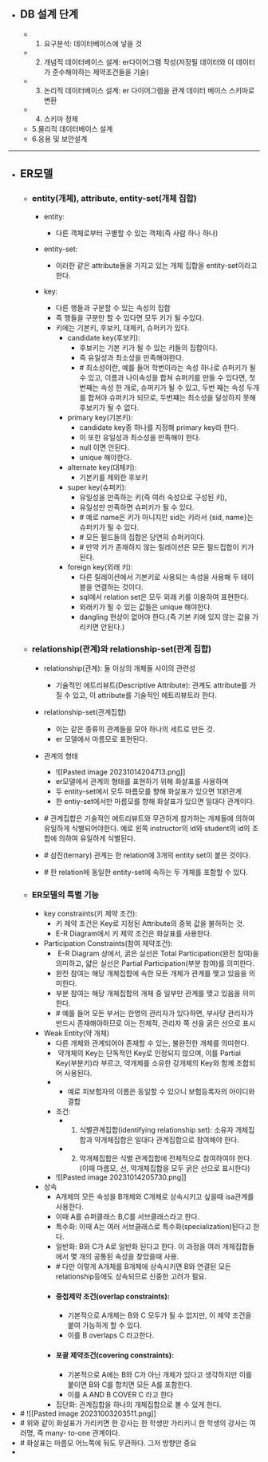 * ## DB 설계 단계
	* 1. 요구분석: 데이터베이스에 넣을 것
	* 2. 개념적 데이터베이스 설계: er다이어그램 작성(저장될 데이터와 이 데이터가 준수해야하는 제약조건들을 기술)
	* 3. 논리적 데이터베이스 설계: er 다이어그램을 관계 데이터 베이스 스키마로 변환
	* 4. 스키마 정제
	* 5.물리적 데이터베이스 설계
	* 6.응용 및 보안설계
---

* ## ER모델
	* ### entity(개체), attribute, entity-set(개체 집합)
		* entity: 
			* 다른 객체로부터 구별할 수 있는 객체(즉 사람 하나 하나)
			
		* entity-set: 
			* 이러한 같은 attribute들을 가지고 있는 개체 집합을 entity-set이라고 한다.
			
		* key: 
			* 다른 행들과 구분할 수 있는 속성의 집합
			* 즉 행들을 구분만 할 수 있다면 모두 키가 될 수있다.
			* 키에는 기본키, 후보키, 대체키, 슈퍼키가 있다.
				* candidate key(후보키): 
					* 후보키는 기본 키가 될 수 있는 키들의 집합이다.
					* 즉 유일성과 최소성을 만족해야한다.
					* \# 최소성이란, 예를 들어 학번이라는 속성 하나로 슈퍼키가 될 수 있고, 이름과 나이속성을 합쳐 슈퍼키를 만들 수 있다면, 첫번째는 속성 한 개로, 슈퍼키가 될 수 있고, 두번 째는 속성 두개를 합쳐야 슈퍼키가 되므로, 두번쨰는 최소성을 달성하지 못해 후보키가 될 수 없다.
				* primary key(기본키): 
					* candidate key중 하나를 지정해 primary key라 한다.
					* 이 또한 유일성과 최소성을 만족해야 한다.
					* null 이면 안된다.
					* unique 해야한다.
				* alternate key(대체키):
					* 기본키를 제외한 후보키
				* super key(슈퍼키): 
					* 유일성을 만족하는 키(즉 여러 속성으로 구성된 키),  
					* 유일성만 만족하면 슈퍼키가 될 수 있다. 
					* \# 예로 name은 키가 아니지만 sid는 키라서 {sid, name}는 슈퍼키가 될 수 있다.
					* \# 모든 필드들의 집합은 당연히 슈퍼키이다.
					* \# 만약 키가 존재하지 않는 릴레이션은 모든 필드집합이 키가 된다.
				* foreign key(외래 키): 
					* 다른 릴레이션에서 기본키로 사용되는 속성을 사용해 두 테이블을 연결하는 것이다.
					* sql에서  relation set은 모두 외래 키를 이용하여 표현한다.
					* 외래키가 될 수 있는 값들은 unique 해야한다.
					* dangling 현상이 없어야 한다.(즉 기본 키에 있지 않는 값을 가리키면 안된다.)


	* ### relationship(관계)와 relationship-set(관계 집합)
		* relationship(관계): 둘 이상의 개체들 사이의 관련성
			* 기술적인 에트리뷰트(Descriptive Attribute): 관계도 attribute를 가질 수 있고, 이 attribute를 기술적인 에트리뷰트라 한다.
		* relationship-set(관계집합)
			* 이는 같은 종류의 관계들을 모아 하나의 세트로 만든 것.
			* er 모델에서 마름모로 표현된다.
		* 관계의 형태
			* ![[Pasted image 20231014204713.png]]
			* er모델에서 관계의 형태를 표현하기 위해 화살표를 사용하며
			* 두 entity-set에서 모두 마름모를 향해 화살표가 있으면 1대1관계
			* 한 entiy-set에서만 마름모를 향해 화살표가 있으면 일대다 관계이다.
		
		* \# 관계집합은 기술적인 에트리뷰트와 무관하게 참가하는 개체들에 의하여 유일하게 식별되어야한다. 예로 왼쪽 instructor의 id와 student의 id의 조합에 의하여 유일하게 식별된다.
		* \# 삼진(ternary) 관계는 한 relation에 3개의 entity set이 붙은 것이다.
		* \# 한 relation에 동일한 entity-set에 속하는 두 개체를 포함할 수 있다.
	* ### ER모델의 특별 기능
		* key constraints(키 제약 조건): 
			* 키 제약 조건은 Key로 지정된 Attribute의 중복 값을 불허하는 것.
			* E-R Diagram에서 키 제약 조건은 화살표를 사용한다.
		* Participation Constraints(참여 제약조건):
			*  E-R Diagram 상에서, 굵은 실선은 Total Participation(완전 참여)을 의미하고, 얇은 실선은 Partial Participation(부분 참여)를 의미한다.
			* 완전 참여는 해당 개체집합에 속한 모든 개체가 관계를 맺고 있음을 의미한다.  
			- 부분 참여는 해당 개체집합의 개체 중 일부만 관계를 맺고 있음을 의미한다.
			* \# 예를 들어 모든 부서는 한명의 관리자가 있다하면, 부사당 관리자가 반드시 존재해야하므로 이는 전체적, 관리자 쪽 선을 굵은 선으로 표시
		* Weak Entity(약 개체)
			* 다른 개체와 관계되어야 존재할 수 있는, 불완전한 개체를 의미한다.
			*  약개체의 Key는 단독적인 Key로 인정되지 않으며, 이를 Partial Key(부분키)라 부르고, 약개체를 소유한 강개체의 Key와 함께 조합되어 사용된다.
			* 
				* 예로 피보험자의 이름은 동일할 수 있으니 보험등록자의 아이디와 결합
			* 조건:
				* 1. 식별관계집합(identifying relationship set): 소유자 개체집합과 약개체집합은 일대다 관계집합으로 참여해야 한다.
				* 2. 약개체집합은 식별 관계집합에 전체적으로 참여하여야 한다. (이때 마름모, 선, 약개체집합을 모두 굵은 선으로 표시한다)
			* ![[Pasted image 20231014205730.png]]
		* 상속
			* A개체의 모든 속성을 B개체와 C개체로 상속시키고 싶을때 isa관계를 사용한다.
			* 이때 A를 슈퍼클래스 B,C를 서브클래스라고 한다.
			* 특수화: 이때 A는 여러 서브클래스로 특수화(specialization)된다고 한다.
			* 일반화: B와 C가 A로 일반화 된다고 한다. 이 과정을 여러 개체집합들에서 몇 개의 공통된 속성을 찾았을때 사용.
			* \# 다만 이렇게 A개체를 B개체에 상속시키면 B와 연결된 모든 relationship등에도 상속되므로 신중한 고려가 필요.
			* #### 중첩제약 조건(overlap constraints): 
				* 기본적으로 A개체는 B와 C 모두가 될 수 없지만, 이 제약 조건을 붙여 가능하게 할 수 있다.
				* 이를 B overlaps C 라고한다.
			* #### 포괄 제약조건(covering constraints): 
				* 기본적으로 A에는 B와 C가 아닌 개체가 있다고 생각하지만 이를 붙이면 B와 C를 합치면 모든 A를 포함한다.
				* 이를 A AND B COVER C 라고 한다
			* 집단화: 관계집합을 하나의 개체집합으로 볼 수 있게 한다.
* \# ![[Pasted image 20231003203511.png]]
* \# 위와 같이 화살표가 가리키면 한  강사는 한 학생만 가리키니 한 학생의 강사는 여러명, 즉 many- to-one 관계이다.
* \# 화살표는 마름모 어느쪽에 둬도 무관하다. 그저 방향만 중요
* 